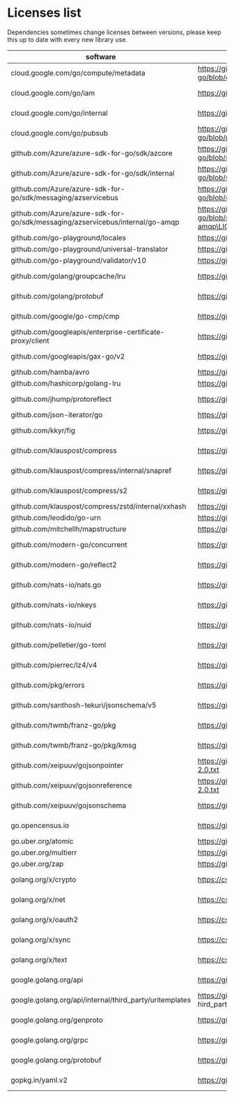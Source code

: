 # Licenses list

Dependencies sometimes change licenses between versions, please keep this up to date with every new library use.

| software | license link         | license          | 
|---------------------------------|------------------------------------------------------------------|--------------|
| cloud.google.com/go/compute/metadata                                          | https://github.com/googleapis/google-cloud-go/blob/compute/v1.7.0/compute/LICENSE                                                    | Apache-2.0   |
| cloud.google.com/go/iam                                                       | https://github.com/googleapis/google-cloud-go/blob/iam/v0.3.0/iam/LICENSE                                                            | Apache-2.0   |
| cloud.google.com/go/internal                                                  | https://github.com/googleapis/google-cloud-go/blob/v0.102.1/LICENSE                                                                  | Apache-2.0   |
| cloud.google.com/go/pubsub                                                    | https://github.com/googleapis/google-cloud-go/blob/pubsub/v1.24.0/pubsub/LICENSE                                                     | Apache-2.0   |
| github.com/Azure/azure-sdk-for-go/sdk/azcore                                  | https://github.com/Azure/azure-sdk-for-go/blob/sdk/azcore/v1.0.0/sdk/azcore/LICENSE.txt                                              | MIT          |
| github.com/Azure/azure-sdk-for-go/sdk/internal                                | https://github.com/Azure/azure-sdk-for-go/blob/sdk/internal/v1.0.0/sdk/internal/LICENSE.txt                                          | MIT          |
| github.com/Azure/azure-sdk-for-go/sdk/messaging/azservicebus                  | https://github.com/Azure/azure-sdk-for-go/blob/sdk/messaging/azservicebus/v1.1.0/sdk/messaging/azservicebus/LICENSE.txt              | MIT          |
| github.com/Azure/azure-sdk-for-go/sdk/messaging/azservicebus/internal/go-amqp | https://github.com/Azure/azure-sdk-for-go/blob/sdk/messaging/azservicebus/v1.1.0/sdk/messaging/azservicebus/internal\go-amqp\LICENSE | MIT          |
| github.com/go-playground/locales                                              | https://github.com/go-playground/locales/blob/v0.14.0/LICENSE                                                                        | MIT          |
| github.com/go-playground/universal-translator                                 | https://github.com/go-playground/universal-translator/blob/v0.18.0/LICENSE                                                           | MIT          |
| github.com/go-playground/validator/v10                                        | https://github.com/go-playground/validator/blob/v10.11.0/LICENSE                                                                     | MIT          |
| github.com/golang/groupcache/lru                                              | https://github.com/golang/groupcache/blob/8c9f03a8e57e/LICENSE                                                                       | Apache-2.0   |
| github.com/golang/protobuf                                                    | https://github.com/golang/protobuf/blob/v1.5.2/LICENSE                                                                               | BSD-3-Clause |
| github.com/google/go-cmp/cmp                                                  | https://github.com/google/go-cmp/blob/v0.5.8/LICENSE                                                                                 | BSD-3-Clause |
| github.com/googleapis/enterprise-certificate-proxy/client                     | https://github.com/googleapis/enterprise-certificate-proxy/blob/v0.1.0/LICENSE                                                       | Apache-2.0   |
| github.com/googleapis/gax-go/v2                                               | https://github.com/googleapis/gax-go/blob/v2.4.0/v2/LICENSE                                                                          | BSD-3-Clause |
| github.com/hamba/avro                                                         | https://github.com/hamba/avro/blob/v1.8.0/LICENCE                                                                                    | MIT          |
| github.com/hashicorp/golang-lru                                               | https://github.com/hashicorp/golang-lru/blob/v0.5.4/LICENSE                                                                          | MPL-2.0      |
| github.com/jhump/protoreflect                                                 | https://github.com/jhump/protoreflect/blob/v1.12.0/LICENSE                                                                           | Apache-2.0   |
| github.com/json-iterator/go                                                   | https://github.com/json-iterator/go/blob/v1.1.12/LICENSE                                                                             | MIT          |
| github.com/kkyr/fig                                                           | https://github.com/kkyr/fig/blob/v0.3.0/LICENSE                                                                                      | Apache-2.0   |
| github.com/klauspost/compress                                                 | https://github.com/klauspost/compress/blob/v1.15.9/LICENSE                                                                           | Apache-2.0   |
| github.com/klauspost/compress/internal/snapref                                | https://github.com/klauspost/compress/blob/v1.15.9/internal\snapref\LICENSE                                                          | BSD-3-Clause |
| github.com/klauspost/compress/s2                                              | https://github.com/klauspost/compress/blob/v1.15.9/s2\LICENSE                                                                        | BSD-3-Clause |
| github.com/klauspost/compress/zstd/internal/xxhash                            | https://github.com/klauspost/compress/blob/v1.15.9/zstd\internal\xxhash\LICENSE.txt                                                  | MIT          |
| github.com/leodido/go-urn                                                     | https://github.com/leodido/go-urn/blob/v1.2.1/LICENSE                                                                                | MIT          |
| github.com/mitchellh/mapstructure                                             | https://github.com/mitchellh/mapstructure/blob/v1.4.1/LICENSE                                                                        | MIT          |
| github.com/modern-go/concurrent                                               | https://github.com/modern-go/concurrent/blob/bacd9c7ef1dd/LICENSE                                                                    | Apache-2.0   |
| github.com/modern-go/reflect2                                                 | https://github.com/modern-go/reflect2/blob/v1.0.2/LICENSE                                                                            | Apache-2.0   |
| github.com/nats-io/nats.go                                                    | https://github.com/nats-io/nats.go/blob/v1.16.0/LICENSE                                                                              | Apache-2.0   |
| github.com/nats-io/nkeys                                                      | https://github.com/nats-io/nkeys/blob/v0.3.0/LICENSE                                                                                 | Apache-2.0   |
| github.com/nats-io/nuid                                                       | https://github.com/nats-io/nuid/blob/v1.0.1/LICENSE                                                                                  | Apache-2.0   |
| github.com/pelletier/go-toml                                                  | https://github.com/pelletier/go-toml/blob/v1.9.3/LICENSE                                                                             | Apache-2.0   |
| github.com/pierrec/lz4/v4                                                     | https://github.com/pierrec/lz4/blob/v4.1.15/LICENSE                                                                                  | BSD-3-Clause |
| github.com/pkg/errors                                                         | https://github.com/pkg/errors/blob/v0.9.1/LICENSE                                                                                    | BSD-2-Clause |
| github.com/santhosh-tekuri/jsonschema/v5                                      | https://github.com/santhosh-tekuri/jsonschema/blob/v5.0.0/LICENSE                                                                    | Apache-2.0   |
| github.com/twmb/franz-go/pkg                                                  | https://github.com/twmb/franz-go/blob/v1.7.0/LICENSE                                                                                 | BSD-3-Clause |
| github.com/twmb/franz-go/pkg/kmsg                                             | https://github.com/twmb/franz-go/blob/pkg/kmsg/v1.2.0/pkg/kmsg/LICENSE                                                               | BSD-3-Clause |
| github.com/xeipuuv/gojsonpointer                                              | https://github.com/xeipuuv/gojsonpointer/blob/4e3ac2762d5f/LICENSE-APACHE-2.0.txt                                                    | Apache-2.0   |
| github.com/xeipuuv/gojsonreference                                            | https://github.com/xeipuuv/gojsonreference/blob/bd5ef7bd5415/LICENSE-APACHE-2.0.txt                                                  | Apache-2.0   |
| github.com/xeipuuv/gojsonschema                                               | https://github.com/xeipuuv/gojsonschema/blob/v1.2.0/LICENSE-APACHE-2.0.txt                                                           | Apache-2.0   |
| go.opencensus.io                                                              | https://github.com/census-instrumentation/opencensus-go/blob/v0.23.0/LICENSE                                                         | Apache-2.0   |
| go.uber.org/atomic                                                            | https://github.com/uber-go/atomic/blob/v1.7.0/LICENSE.txt                                                                            | MIT          |
| go.uber.org/multierr                                                          | https://github.com/uber-go/multierr/blob/v1.6.0/LICENSE.txt                                                                          | MIT          |
| go.uber.org/zap                                                               | https://github.com/uber-go/zap/blob/v1.16.0/LICENSE.txt                                                                              | MIT          |
| golang.org/x/crypto                                                           | https://cs.opensource.google/go/x/crypto/+/bc19a97f:LICENSE                                                                          | BSD-3-Clause |
| golang.org/x/net                                                              | https://cs.opensource.google/go/x/net/+/c90051bb:LICENSE                                                                             | BSD-3-Clause |
| golang.org/x/oauth2                                                           | https://cs.opensource.google/go/x/oauth2/+/fd043fe5:LICENSE                                                                          | BSD-3-Clause |
| golang.org/x/sync                                                             | https://cs.opensource.google/go/x/sync/+/886fb937:LICENSE                                                                            | BSD-3-Clause |
| golang.org/x/text                                                             | https://cs.opensource.google/go/x/text/+/v0.3.7:LICENSE                                                                              | BSD-3-Clause |
| google.golang.org/api                                                         | https://github.com/googleapis/google-api-go-client/blob/v0.91.0/LICENSE                                                              | BSD-3-Clause |
| google.golang.org/api/internal/third_party/uritemplates                       | https://github.com/googleapis/google-api-go-client/blob/v0.91.0/internal	hird_party\uritemplates\LICENSE                             | BSD-3-Clause |
| google.golang.org/genproto                                                    | https://github.com/googleapis/go-genproto/blob/8cd45d7dbd1f/LICENSE                                                                  | Apache-2.0   |
| google.golang.org/grpc                                                        | https://github.com/grpc/grpc-go/blob/v1.48.0/LICENSE                                                                                 | Apache-2.0   |
| google.golang.org/protobuf                                                    | https://github.com/protocolbuffers/protobuf-go/blob/v1.28.1/LICENSE                                                                  | BSD-3-Clause |
| gopkg.in/yaml.v2                                                              | https://github.com/go-yaml/yaml/blob/v2.4.0/LICENSE                                                                                  | Apache-2.0   |
